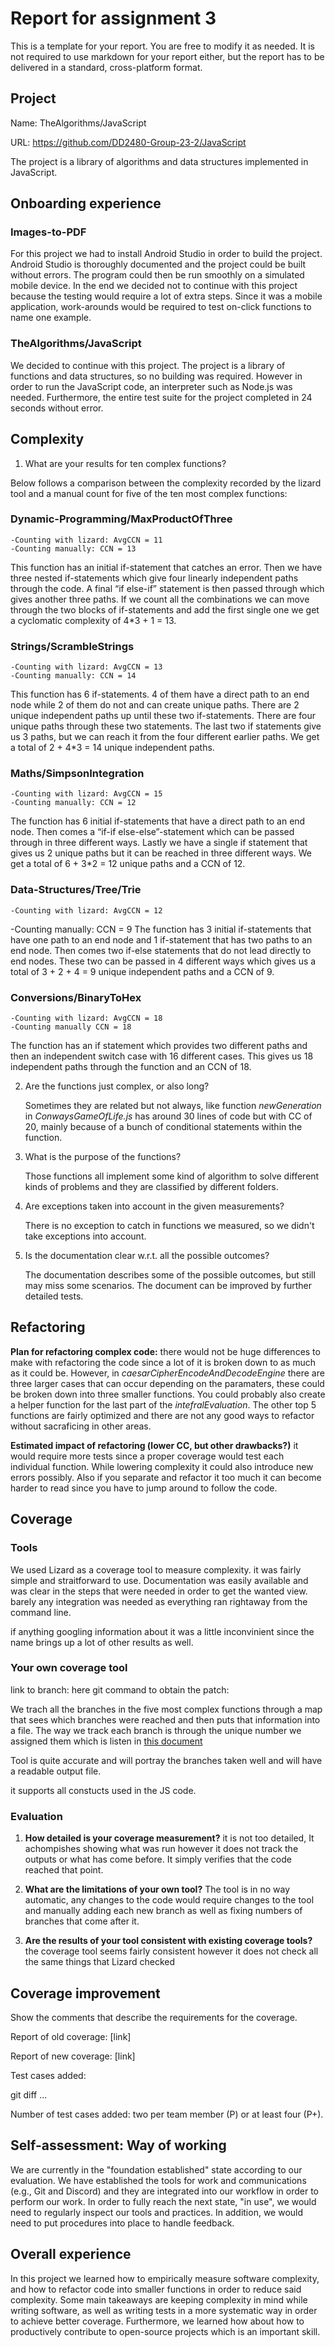 # Report for assignment 3

This is a template for your report. You are free to modify it as needed.
It is not required to use markdown for your report either, but the report
has to be delivered in a standard, cross-platform format.

## Project

Name: TheAlgorithms/JavaScript

URL: https://github.com/DD2480-Group-23-2/JavaScript

The project is a library of algorithms and data structures implemented in JavaScript.

## Onboarding experience

### Images-to-PDF
For this project we had to install Android Studio in order to build the project. Android Studio is thoroughly documented and the project could be built without errors. The program could then be run smoothly on a simulated mobile device. In the end we decided not to continue with this project because the testing would require a lot of extra steps. Since it was a mobile application, work-arounds would be required to test on-click functions to name one example.

### TheAlgorithms/JavaScript
We decided to continue with this project. The project is a library of functions and data structures, so no building was required. However in order to run the JavaScript code, an interpreter such as Node.js was needed. Furthermore, the entire test suite for the project completed in 24 seconds without error.


## Complexity

1. What are your results for ten complex functions?

Below follows a comparison between the complexity recorded by the lizard tool and a manual count for five of the ten most complex functions:

### Dynamic-Programming/MaxProductOfThree
	-Counting with lizard: AvgCCN = 11
	-Counting manually: CCN = 13
This function has an initial if-statement that catches an error. Then we have three nested if-statements which give four linearly independent paths through the code. A final “if else-if” statement is then passed through which gives another three paths. If we count all the combinations we can move through the two blocks of if-statements and add the first single one we get a cyclomatic complexity of  4*3 + 1 = 13.
### Strings/ScrambleStrings
	-Counting with lizard: AvgCCN = 13
	-Counting manually: CCN = 14
This function has 6 if-statements. 4 of them have a direct path to an end node while 2 of them do not and can create unique paths. There are 2 unique independent paths up until these two if-statements. There are four unique paths through these two statements. The last two if statements give us 3 paths, but we can reach it from the four different earlier paths. We get a total of 2 + 4*3 = 14 unique independent paths.

### Maths/SimpsonIntegration
	-Counting with lizard: AvgCCN = 15
	-Counting manually: CCN = 12
The function has 6 initial if-statements that have a direct path to an end node. Then comes a “if-if else-else”-statement which can be passed through in three different ways. Lastly we have a single if statement that gives us 2 unique paths but it can be reached in three different ways. We get a total of 6 + 3*2 = 12 unique paths and a CCN of 12.

### Data-Structures/Tree/Trie
	-Counting with lizard: AvgCCN = 12
-Counting manually: CCN = 9
The function has 3 initial if-statements that have one path to an end node and 1 if-statement that has two paths to an end node. Then comes two if-else statements that do not lead directly to end nodes. These two can be passed in 4 different ways which gives us a total of 3 + 2 + 4 = 9 unique independent paths and a CCN of 9.

### Conversions/BinaryToHex
	-Counting with lizard: AvgCCN = 18
	-Counting manually CCN = 18
The function has an if statement which provides two different paths and then an independent switch case with 16 different cases. This gives us 18 independent paths through the function and an CCN of 18.

2. Are the functions just complex, or also long?

   Sometimes they are related but not always, like function *newGeneration* in *ConwaysGameOfLife.js* has around 30 lines of code but with CC of 20, mainly because of a bunch of conditional statements within the function.
2. What is the purpose of the functions?

   Those functions all implement some kind of algorithm to solve different kinds of problems and they are classified by different folders.

3. Are exceptions taken into account in the given measurements?

   There is no exception to catch in functions we measured, so we didn't take exceptions into account.

4. Is the documentation clear w.r.t. all the possible outcomes?

   The documentation describes some of the possible outcomes, but still may miss some scenarios. The document can be improved by further detailed tests.

## Refactoring
**Plan for refactoring complex code:**
there would not be huge differences to make with refactoring the code since a lot of it is broken down to as much as it could be.
However, in *caesarCipherEncodeAndDecodeEngine* there are three larger cases that can occur depending on the paramaters, these could be broken down into three smaller functions.
You could probably also create a helper function for the last part of the *intefralEvaluation*.
The other top 5 functions are fairly optimized and there are not any good ways to refactor without sacraficing in other areas.

**Estimated impact of refactoring (lower CC, but other drawbacks?)**
it would require more tests since a proper coverage would test each individual function. While lowering complexity it could also introduce new errors possibly. Also if you separate and refactor it too much it can become harder to read since you have to jump around to follow the code.

## Coverage

### Tools


We used Lizard as a coverage tool to measure complexity.
it was fairly simple and straitforward to use. Documentation was easily available and was clear in the steps that were needed in order to get the wanted view.
barely any integration was needed as everything ran rightaway from the command line.

if anything googling information about it was a little inconvinient since the name brings up a lot of other results as well.

### Your own coverage tool

link to branch: here
git command to obtain the patch:

We trach all the branches in the five most complex functions through a map that sees which branches were reached and then puts that information into a file.
The way we track each branch is through the unique number we assigned them which is listen in [this document](Assignment3.md)

Tool is quite accurate and will portray the branches taken well and will have a readable output file.

it supports all constucts used in the JS code.

### Evaluation

1. **How detailed is your coverage measurement?**
   it is not too detailed, It achompishes showing what was run however it does not track the outputs or what has come before. It simply verifies that the code reached that point.

2. **What are the limitations of your own tool?**
   The tool is in no way automatic, any changes to the code would require changes to the tool and manually adding each new branch as well as fixing numbers of branches that come after it.

3. **Are the results of your tool consistent with existing coverage tools?**
   the coverage tool seems fairly consistent however it does not check all the same things that Lizard checked

## Coverage improvement

Show the comments that describe the requirements for the coverage.

Report of old coverage: [link]

Report of new coverage: [link]

Test cases added:

git diff ...

Number of test cases added: two per team member (P) or at least four (P+).

## Self-assessment: Way of working
We are currently in the "foundation established" state according to our evaluation. We have established the tools for work and communications (e.g., Git and Discord) and they are integrated into our workflow in order to perform our work. In order to fully reach the next state, "in use", we would need to regularly inspect our tools and practices. In addition, we would need to put procedures into place to handle feedback.

## Overall experience
In this project we learned how to empirically measure software complexity, and how to refactor code into smaller functions in order to reduce said complexity. Some main takeaways are keeping complexity in mind while writing software, as well as writing tests in a more systematic way in order to achieve better coverage. Furthermore, we learned how about how to productively contribute to open-source projects which is an important skill.